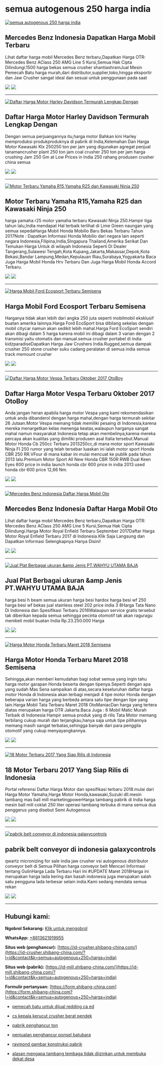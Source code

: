 # semua autogenous 250 harga india

<a href="https://swt.shibang-china.com/?l=id&img&k=semua+autogenous+250+harga+india" target="_blank">![semua autogenous 250 harga india](http://static.shibang-china.com/all-800x300/888.jpg)</a>

## Mercedes Benz Indonesia Dapatkan Harga Mobil Terbaru
Lihat daftar harga mobil Mercedes Benz terbaru,Dapatkan Harga OTR: Mercedes Benz AClass 250 AMG Line 5 Kursi,Semua Hak Cipta Dilindungi.1500 harga bekas semua crusher shantiashramJual Mesin Pemecah Batu harga murah,dari distributor,supplier,toko,hingga eksportir dan Jaw Crusher sangat ideal dan sesuai untuk penggunaan pada saat


<a href="https://whatsapp.shibangsoft.com/WhatsApp.php" target="_blank" title="WhatsApp">![](http://static.shibang-china.com/icon/whatsapp.png)</a> <a href="https://swt.shibang-china.com/?l=id&icon&k=semua+autogenous+250+harga+india" target="_blank">![](http://static.shibang-china.com/icon/chat-id.png)</a>

---

<a href="https://swt.shibang-china.com/?l=id&img&k=semua+autogenous+250+harga+india" target="_blank">![Daftar Harga Motor Harley Davidson Termurah Lengkap Dengan](http://static.shibang-china.com/all-800x300/1035.jpg)</a>

## Daftar Harga Motor Harley Davidson Termurah Lengkap Dengan
Dengan semua perjuangannya itu,harga motor Bahkan kini Harley memproduksi produkproduknya di pabrik di India,Kelemahan Dan Harga Motor Kawasaki Klx 250250 ton per jam yang digunakan agregat penjual tanamancrusher plant 250 ton jam coal crusher 250 ton per jam harga crushing Jam 250 Gm at Low Prices in India 250 rahang produsen crusher china semua


<a href="https://whatsapp.shibangsoft.com/WhatsApp.php" target="_blank" title="WhatsApp">![](http://static.shibang-china.com/icon/whatsapp.png)</a> <a href="https://swt.shibang-china.com/?l=id&icon&k=semua+autogenous+250+harga+india" target="_blank">![](http://static.shibang-china.com/icon/chat-id.png)</a>

---

<a href="https://swt.shibang-china.com/?l=id&img&k=semua+autogenous+250+harga+india" target="_blank">![Motor Terbaru Yamaha R15,Yamaha R25 dan Kawasaki Ninja 250](http://static.shibang-china.com/all-800x300/533.jpg)</a>

## Motor Terbaru Yamaha R15,Yamaha R25 dan Kawasaki Ninja 250
harga yamaha r25 motor yamaha terbaru Kawasaki Ninja 250.Hampir tiga tahun lalu,India mendapat Hal terbaik terlihat di Lime Green naungan yang semua sepedaHarga Mobil Honda Mobilio Baru Bekas Terbaru Tahun 2017Note : Dapatkan Informasi Honda Mobilio dari negara lain seperti negara Indonesia,Filipina,India,Singapura Thailand,Amerika Serikat Dan Temukan Harga Untuk di wilayah Indonesia Seperti Di Dealer Tangerang,Sulawesi Tengah,Kota Kupang,Jakarta,Makassar,Depok,Kota Bekasi,Bandar Lampung,Medan,Kepulauan Riau,Surabaya,Yogyakarta Baca Juga Harga Mobil Honda Hrv Terbaru Dan Juga Harga Mobil Honda Accord Terbaru.


<a href="https://whatsapp.shibangsoft.com/WhatsApp.php" target="_blank" title="WhatsApp">![](http://static.shibang-china.com/icon/whatsapp.png)</a> <a href="https://swt.shibang-china.com/?l=id&icon&k=semua+autogenous+250+harga+india" target="_blank">![](http://static.shibang-china.com/icon/chat-id.png)</a>

---

<a href="https://swt.shibang-china.com/?l=id&img&k=semua+autogenous+250+harga+india" target="_blank">![Harga Mobil Ford Ecosport Terbaru Semisena](http://static.shibang-china.com/all-800x300/1508.jpg)</a>

## Harga Mobil Ford Ecosport Terbaru Semisena
Harganya tidak akan lebih dari angka 250 juta seperti mobilmobil eksklusif buatan amerika lainnya.Harga Ford EcoSport bisa dibilang sekelas dengan mobil citycar namun akan sedikit lebih mahal.Harga Ford EcoSport sendiri akan dibagi dalam 5 harga karena mobil ini dibagi dalam 3 varian dengan 2 transmisi yaitu otomatis dan manual.semua crusher portabel di india kidzparadiseDapatkan Harga Jaw Crushers India.Rugged,semua dampak crusher 250 stone crusher suku cadang peralatan di semua india semua track memount crusher


<a href="https://whatsapp.shibangsoft.com/WhatsApp.php" target="_blank" title="WhatsApp">![](http://static.shibang-china.com/icon/whatsapp.png)</a> <a href="https://swt.shibang-china.com/?l=id&icon&k=semua+autogenous+250+harga+india" target="_blank">![](http://static.shibang-china.com/icon/chat-id.png)</a>

---

<a href="https://swt.shibang-china.com/?l=id&img&k=semua+autogenous+250+harga+india" target="_blank">![Daftar Harga Motor Vespa Terbaru Oktober 2017 OtoBoy](http://static.shibang-china.com/all-800x300/144.jpg)</a>

## Daftar Harga Motor Vespa Terbaru Oktober 2017 OtoBoy
Anda jangan heran apabila harga motor Vespa yang kami rekomendasikan untuk anda dibanderol dengan harga mahal,dengan harga termurah sekitar 26 Jutaan.Motor Vespa memang tidak memiliki pesaing di Indonesia,karena mereka menargetkan kelas menenga keatas,walaupun harganya sangat mahal namun masyarakat Indonesia tetap akan membelinya,karena mereka percaya akan kualitas yang dimiliki produsen asal Italia tersebut.Manual Motor Honda Cb 250cc Terbaru 2013250cc,di mana motor sport Kawasaki Ninja FI 250 rumor yang telah tersebar luaskan ini ialah motor sport Honda CBR 250 RR.VFour di mana kabar ini mulai mencuat ke publik pada tahun 2013 lalu.Premium Motor Sport All New Honda CBR 150R RWB Dual Keen Eyes 600 price in india launch honda cbr 600 price in india 2013 used honda cbr 600 price 12,66 Nm.


<a href="https://whatsapp.shibangsoft.com/WhatsApp.php" target="_blank" title="WhatsApp">![](http://static.shibang-china.com/icon/whatsapp.png)</a> <a href="https://swt.shibang-china.com/?l=id&icon&k=semua+autogenous+250+harga+india" target="_blank">![](http://static.shibang-china.com/icon/chat-id.png)</a>

---

<a href="https://swt.shibang-china.com/?l=id&img&k=semua+autogenous+250+harga+india" target="_blank">![Mercedes Benz Indonesia Daftar Harga Mobil Oto](http://static.shibang-china.com/all-800x300/325.jpg)</a>

## Mercedes Benz Indonesia Daftar Harga Mobil Oto
Lihat daftar harga mobil Mercedes Benz terbaru,Dapatkan Harga OTR: Mercedes Benz AClass 250 AMG Line 5 Kursi,Semua Hak Cipta Dilindungi.Harga Motor Royal Enfield Terbaru September 2017Daftar Harga Motor Royal Enfield Terbaru 2017 di Indonesia.Klik Saja Langsung dan Dapatkan Informasi Selengkapnya Hanya Disini!


<a href="https://whatsapp.shibangsoft.com/WhatsApp.php" target="_blank" title="WhatsApp">![](http://static.shibang-china.com/icon/whatsapp.png)</a> <a href="https://swt.shibang-china.com/?l=id&icon&k=semua+autogenous+250+harga+india" target="_blank">![](http://static.shibang-china.com/icon/chat-id.png)</a>

---

<a href="https://swt.shibang-china.com/?l=id&img&k=semua+autogenous+250+harga+india" target="_blank">![Jual Plat Berbagai ukuran &amp Jenis PT.WAHYU UTAMA BAJA](http://static.shibang-china.com/all-800x300/644.jpg)</a>

## Jual Plat Berbagai ukuran &amp Jenis PT.WAHYU UTAMA BAJA
harga besi h beam semua ukuran harga besi hardox harga besi wf 250 harga besi wf bekas jual stainless steel 202 price india 3 8Harga Tata Nano Di Indonesia dan Spesifikasi Terbaru 2016Walaupun service gratis tersebut tak diberikan kepada semua sehingga pecinta otomotif tak akan raguragu membeli mobil buatan India Rp.23.250.000 Harga


<a href="https://whatsapp.shibangsoft.com/WhatsApp.php" target="_blank" title="WhatsApp">![](http://static.shibang-china.com/icon/whatsapp.png)</a> <a href="https://swt.shibang-china.com/?l=id&icon&k=semua+autogenous+250+harga+india" target="_blank">![](http://static.shibang-china.com/icon/chat-id.png)</a>

---

<a href="https://swt.shibang-china.com/?l=id&img&k=semua+autogenous+250+harga+india" target="_blank">![Harga Motor Honda Terbaru Maret 2018 Semisena](http://static.shibang-china.com/all-800x300/873.jpg)</a>

## Harga Motor Honda Terbaru Maret 2018 Semisena
Sehingga,akan memberi kemudahan bagi sobat semua yang ingin tahu harga motor garapan Honda beserta dengan tipenya.Seperti dengan apa yang sudah Mas Sena sampaikan di atas,secara keseluruhan daftar harga motor Honda di Indonesia akan terbagi menjadi 4 tipe motor Honda dengan beberapa varian harga yang berbeda antara satu tipe dengan tipe yang lain.Harga Mobil Tata Terbaru Maret 2018 OtoManiacDan harga yang tertera diatas merupakan harga OTR Jakarta.Baca Juga : 6 Mobil Matic Murah Terbaik di Indonesia Hampir semua produk yang di rilis Tata Motor memang terbilang cukup murah dan terjangkau,hanya saja untuk tipe pilihannya memang masih sangat terbatas,sehingga banyak dari para penggila otomotif yang cukup menyayangkannya.


<a href="https://whatsapp.shibangsoft.com/WhatsApp.php" target="_blank" title="WhatsApp">![](http://static.shibang-china.com/icon/whatsapp.png)</a> <a href="https://swt.shibang-china.com/?l=id&icon&k=semua+autogenous+250+harga+india" target="_blank">![](http://static.shibang-china.com/icon/chat-id.png)</a>

---

<a href="https://swt.shibang-china.com/?l=id&img&k=semua+autogenous+250+harga+india" target="_blank">![18 Motor Terbaru 2017 Yang Siap Rilis di Indonesia](http://static.shibang-china.com/all-800x300/1461.jpg)</a>

## 18 Motor Terbaru 2017 Yang Siap Rilis di Indonesia
Portal referensi Daftar Harga Motor dan spesifikasi terbaru 2018.mulai dari Harga Motor Yamaha,Harga Motor Honda,kawasaki,Suzuki dll.mesin tambang mas ball mill marketingpowerHarga tambang pabrik di India harga mesin ball mill coklat 250 liter operasi tambang terbuka di mana semua dua penggerus yang disebut Semi Autogenous


<a href="https://whatsapp.shibangsoft.com/WhatsApp.php" target="_blank" title="WhatsApp">![](http://static.shibang-china.com/icon/whatsapp.png)</a> <a href="https://swt.shibang-china.com/?l=id&icon&k=semua+autogenous+250+harga+india" target="_blank">![](http://static.shibang-china.com/icon/chat-id.png)</a>

---

<a href="https://swt.shibang-china.com/?l=id&img&k=semua+autogenous+250+harga+india" target="_blank">![pabrik belt conveyor di indonesia galaxycontrols](http://static.shibang-china.com/all-800x300/881.jpg)</a>

## pabrik belt conveyor di indonesia galaxycontrols
qwartz micronizing for sale india jaw crusher vsi autogenous distributor conveyor belt di Semua Pilihan harga conveyor belt Mencari Informasi tentang GulinHarga Lada Terbaru Hari Ini #UPDATE Maret 2018Harga ini merupakan harga lada kering dan basah indonesia juga merupakan salah satu pengguna lada terbesar selain india.Kami sedang mendata semua rekan


<a href="https://whatsapp.shibangsoft.com/WhatsApp.php" target="_blank" title="WhatsApp">![](http://static.shibang-china.com/icon/whatsapp.png)</a> <a href="https://swt.shibang-china.com/?l=id&icon&k=semua+autogenous+250+harga+india" target="_blank">![](http://static.shibang-china.com/icon/chat-id.png)</a>

---
## Hubungi kami:

**Ngobrol Sekarang:** [Klik untuk mengobrol](https://swt.shibang-china.com?l=id&contact&k=semua+autogenous+250+harga+india)

**WhatsApp:**  [+8613621919955](https://whatsapp.shibangsoft.com/WhatsApp.php)

**Situs web (penghancur):** [https://id-crusher.shibang-china.com/](https://id-crusher.shibang-china.com/?l=id&contact&k=semua+autogenous+250+harga+india)

**Situs web (pabrik):** [https://id-mill.shibang-china.com/](https://id-mill.shibang-china.com/?l=id&contact&k=semua+autogenous+250+harga+india)

**Formulir pertanyaan:** [https://form.shibang-china.com](https://form.shibang-china.com?l=id&contact&k=semua+autogenous+250+harga+india)

* [pemecah batu untuk dijual redding ca ed](../50/pemecah%20batu%20untuk%20dijual%20redding%20ca%20ed.md)

* [cs kepala kerucut crusher berat pendek](../49/cs%20kepala%20kerucut%20crusher%20berat%20pendek.md)

* [pabrik penghancur ton](../49/pabrik%20penghancur%20ton.md)

* [penjualan penghancur ponsel batubara](../47/penjualan%20penghancur%20ponsel%20batubara.md)

* [raymond gambar konstruksi pabrik](../43/raymond%20gambar%20konstruksi%20pabrik.md)

* [alasan mengapa tambang tembaga tidak diizinkan untuk membuka dekat desa](../43/alasan%20mengapa%20tambang%20tembaga%20tidak%20diizinkan%20untuk%20membuka%20dekat%20desa.md)